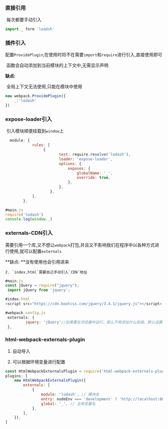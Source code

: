 ### **直接引用**

​	每次都要手动引入

```js
import _ form 'loadsh'
```

### **插件引入**

​	配置`ProvidePlugin`,在使用时将不在需要`import`和`require`进行引入,直接使用即可

​	函数会自动添加到当前模块的上下文中,无需显示声明

**缺点:**

​	全局上下文无法使用,只能在模块中使用

 ```js
 new webpack.ProvidePlugin({
     _:'lodash'
 })
 ```

### **expose-loader引入**

​	引入模块顺便挂载到`window`上

```js
  module: {
            rules: [
                 {
                        test: require.resolve('lodash'),
                        loader: 'expose-loader',
                        options: {
                            exposes: {
                                globalName: '_',
                                override: true,
                            },
                        },
                    }, 
            ],
        },
```

```js
#main.js
require('lodash')
console.log(window._)
```

### **externals-CDN引入**

​	需要引用一个库,又不想让`webpack`打包,并且又不影响我们在程序中以各种方式进行使用,就可以配置`externals`

**缺点: **没有使用也会引用进来

 	2. `index.html`需要自己手动引入`CDN`地址

```js
#main.js
const jQuery = require("jquery");
 import jQuery from 'jquery';
```

```js
#index.html
<script src="https://cdn.bootcss.com/jquery/3.4.1/jquery.js"></script>
```

```js
#webpack.config.js
 externals: {
         jquery: 'jQuery'//如果要在浏览器中运行，那么不用添加什么前缀，默认设置就是global
 },
```

### **html-webpack-externals-plugin**

1. 自动导入

2. 可以根据环境变量进行配置

```js
const HtmlWebpackExternalsPlugin = require('html-webpack-externals-plugin');
plugins: [
    new HtmlWebpackExternalsPlugin({
        externals: [
            {
                module: 'lodash', // 模块名
                entry: nodeEnv === 'development' ? 'http://localhost:8080/lodash.js' : "https://cdn.bootcdn.net/ajax/libs/lodash.js/4.17.20/lodash.js",
                global: '_', // 全局变量名
            },
        ],
    }),
]
```

